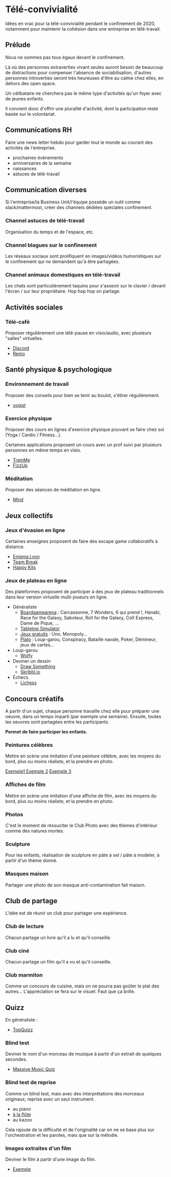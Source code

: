 # Télé-convivialité

Idées en vrac pour la télé-convivialité pendant le confinement de 2020, notamment pour maintenir la cohésion dans une entreprise en télé-travail.

## Prélude

Nous ne sommes pas tous égaux devant le confinement. 

Là où des personnes extraverties vivant seules auront besoin de beaucoup de distractions pour compenser l'absence de sociabilisation, d'autres personnes introverties seront très heureuses d'être au calme chez elles, en dehors des open space.

Un célibataire ne cherchera pas le même type d'activités qu'un foyer avec de jeunes enfants.

Il convient donc d'offrir une pluralité d'activité, dont la participation reste basée sur le volontariat.

## Communications RH

Faire une news letter hebdo pour garder tout le monde au courant des activités de l'entreprise.

  * prochaines événements
  * anniversaires de la semaine
  * naissances
  * astuces de télé-travail

## Communication diverses

Si l'entreprise/la Business Unit/l'équipe possède un outil comme slack/mattermost, créer des channels dédiées spéciales confinement.

### Channel astuces de télé-travail

Organisation du temps et de l'espace, etc.

### Channel blagues sur le confinement

Les réseaux sociaux sont prolifiquent en images/vidéos humoristiques sur le confinement qui ne demandent qu'à être partagées.

### Channel animaux domestiques en télé-travail

Les chats sont particulièrement taquins pour s'asseoir sur le clavier / devant l'écran / sur leur propriétaire. Hop hop hop on partage.

## Activités sociales

### Télé-café

Proposer régulièrement une télé-pause en visio/audio, avec plusieurs "salles" virtuelles.

  * [Discord](https://discordapp.com/)
  * [Remo](https://remo.co/)

## Santé physique & psychologique

### Environnement  de travail

Proposer des conseils pour bien se tenir au boulot, s'étirer régulièrement.

  * [yogist](https://yogist.fr/)

### Exercice physique

Proposer des cours en lignes d'exercice physique pouvant se faire chez soi (Yoga / Cardio / Fitness...).

Certaines applications proposent un cours avec un prof suivi par plusieurs personnes en même temps en visio.

  * [TrainMe](https://trainme.co/)
  * [FizzUp](https://www.fizzup.com/fr/)

### Méditation

Proposer des séances de méditation en ligne.

  * [Mind](https://www.mind-app.io/)

## Jeux collectifs

### Jeux d'évasion en ligne

Certaines enseignes proposent de faire des escape game collaboratifs à distance.

  * [Enigma Lyon](https://www.enigmalyon.fr/)
  * [Team Break](https://team-break.fr/missions/jeu-visio-confinement)
  * [Happy Kits](https://www.happykits.fr/accueil/194-escape-home-digital.html)

### Jeux de plateau en ligne

Des plateformes proposent de participer à des jeux de plateau traditionnels dans leur version virtuelle multi-joueurs en ligne.

  * Généraliste
    * [Boardgamearena](https://fr.boardgamearena.com/) : Carcassonne, 7 Wonders, 6 qui prend !, Hanabi, Race for the Galaxy, Saboteur, Roll for the Galaxy, Colt Express, Dame de Pique, ...
    * [Tabletop Simulator](https://store.steampowered.com/app/286160/Tabletop_Simulator/?l=french)
    * [Jeux gratuits](https://www.jeux-gratuits.com/jeux-multijoueurs.html) : Uno, Monopoly...
    * [Plato](https://play.google.com/store/apps/details?id=com.plato.android) : Loup-garou, Conspiracy, Bataille navale, Poker, Démineur, jeux de cartes...
  * Loup-garou
    * [Wolfy](https://wolfy.fr/)
  * Deviner un dessin
    * [Draw Something](https://play.google.com/store/apps/details?id=com.omgpop.dstfree&hl=fr)
    * [Skribbl.io](https://skribbl.io/)
  * Échecs
    * [Lichess](https://lichess.org/)

## Concours créatifs

A partir d'un sujet, chaque personne travaille chez elle pour préparer une oeuvre, dans un temps imparti (par exemple une semaine). Ensuite, toutes les oeuvres sont partagées entre les participants. 

**Permet de faire participer les enfants.**

### Peintures célèbres

Mettre en scène une imitation d'une peinture célèbre, avec les moyens du bord, plus ou moins réaliste, et la prendre en photo.

[Exemple1 ](https://www.arts-in-the-city.com/2020/04/28/recreez-des-tableaux-chez-vous-avec-le-getty-museum-challenge/)
[Exemple 2](https://www.connaissancedesarts.com/peinture-et-sculpture/gettymuseumchallenge-les-meilleures-reproductions-de-tableaux-faits-maison-11137227/)
[Exemple 3](https://news.artnet.com/art-world/getty-challenge-part-2-1843800)

### Affiches de film

Mettre en scène une imitation d'une affiche de film, avec les moyens du bord, plus ou moins réaliste, et la prendre en photo.

### Photos

C'est le moment de réssuciter le Club Photo avec des thèmes d'intérieur comme des natures mortes.

### Sculpture

Pour les enfants, réalisation de sculpture en pâte à sel / pâte à modeler, à partir d'un thème donné.

### Masques maison

Partager une photo de son masque anti-contamination fait maison.

## Club de partage

L'idée est de réunir un club pour partager une expérience.

### Club de lecture
 
Chacun partage un livre qu'il a lu et qu'il conseille.

### Club ciné

Chacun partage un film qu'il a vu et qu'il conseille.

### Club marmiton

Comme un concours de cuisine, mais on ne pourra pas goûter le plat des autres...
L'appréciation se fera sur le visuel. Faut que ça brille.

## Quizz

En généraliste :
  * [TopQuizz](https://www.topquizz.com/)

### Blind test

Deviner le nom d'un morceau de musique à partir d'un extrait de quelques secondes.

  *  [Massive Music Quiz](https://www.massivemusicquiz.com/)

### Blind test de reprise

Comme un blind test, mais avec des interprétations des morceaux originaux, reprise avec un seul instrument.

  * au piano
  * [à la flûte](https://www.youtube.com/watch?v=_1TXqqOkvBY)
  * au kazoo

Cela rajoute de la difficulté et de l'originalité car on ne se base plus sur l'orchestration et les paroles, mais que sur la mélodie.

### Images extraites d'un film

Deviner le film à partir d'une image du film.

  * [Exemple](https://hitek.fr/actualite/quizz-reconnaitre-images-films_7234)
